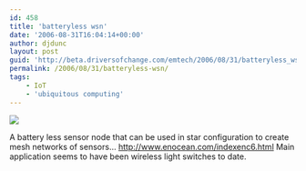 ```yaml
---
id: 458
title: 'batteryless wsn'
date: '2006-08-31T16:04:14+00:00'
author: djdunc
layout: post
guid: 'http://beta.driversofchange.com/emtech/2006/08/31/batteryless_wsn/'
permalink: /2006/08/31/batteryless-wsn/
tags:
    - IoT
    - 'ubiquitous computing'
---
```


[![](https://i0.wp.com/www.enocean.com/images/logo.jpg?w=242)](http://www.enocean.com/topenc654.htm)

A battery less sensor node that can be used in star configuration to create mesh networks of sensors… <http://www.enocean.com/indexenc6.html> Main application seems to have been wireless light switches to date.